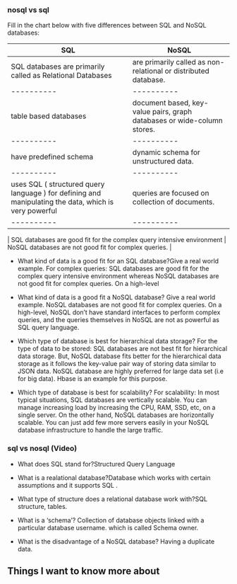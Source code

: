

### nosql vs sql
Fill in the chart below with five differences between SQL and NoSQL databases:
	
| SQL   | NoSQL           |
| ----------     | ----------       |
| SQL databases are primarily called as Relational Databases        |   are primarily called as non-relational or distributed database. |
| ----------     | ----------       |
| table based databases       |  document based, key-value pairs, graph databases or wide-column stores. |
| ----------     | ----------       |
|  have predefined schema         |   dynamic schema for unstructured data. |
| ----------     | ----------       |
| uses SQL ( structured query language ) for defining and manipulating the data, which is very powerful       | queries are focused on collection of documents. |
| ----------     | ----------       |

| SQL databases are good fit for the complex query intensive environment      |  NoSQL databases are not good fit for complex queries.  | 	 
 	 

 
- What kind of data is a good fit for an SQL database?Give a real world example.
For complex queries: SQL databases are good fit for the complex query intensive environment whereas NoSQL databases are not good fit for complex queries. On a high-level

- What kind of data is a good fit a NoSQL database?
 Give a real world example.
NoSQL databases are not good fit for complex queries. On a high-level, NoSQL don’t have standard interfaces to perform complex queries, and the queries themselves in NoSQL are not as powerful as SQL query language.

- Which type of database is best for hierarchical data storage?
For the type of data to be stored: SQL databases are not best fit for hierarchical data storage. But, NoSQL database fits better for the hierarchical data storage as it follows the key-value pair way of storing data similar to JSON data. NoSQL database are highly preferred for large data set (i.e for big data). Hbase is an example for this purpose.

- Which type of database is best for scalability?
For scalability: In most typical situations, SQL databases are vertically scalable. You can manage increasing load by increasing the CPU, RAM, SSD, etc, on a single server. On the other hand, NoSQL databases are horizontally scalable. You can just add few more servers easily in your NoSQL database infrastructure to handle the large traffic.

### sql vs nosql (Video)
- What does SQL stand for?Structured Query Language
- What is a realational database?Database which works with certain assumptions and it supports SQL .

- What type of structure does a relational database work with?SQL structure, tables.

- What is a ‘schema’?
Collection of database objects linked with a particular database username. which is called Schema owner.
- What is the disadvantage of a NoSQL database?
Having a duplicate data.
## Things I want to know more about